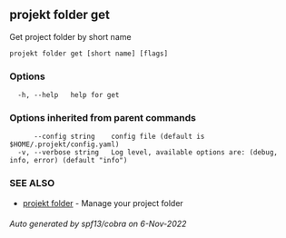 ## projekt folder get

Get project folder by short name

```
projekt folder get [short name] [flags]
```

### Options

```
  -h, --help   help for get
```

### Options inherited from parent commands

```
      --config string    config file (default is $HOME/.projekt/config.yaml)
  -v, --verbose string   Log level, available options are: (debug, info, error) (default "info")
```

### SEE ALSO

* [projekt folder](projekt_folder.md)	 - Manage your project folder

###### Auto generated by spf13/cobra on 6-Nov-2022
